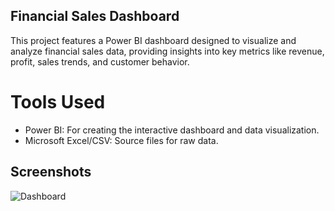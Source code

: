 
## Financial Sales Dashboard
This project features a Power BI dashboard designed to visualize and analyze financial sales data, providing insights into key metrics like revenue, profit, sales trends, and customer behavior.

# Tools Used

- Power BI: For creating the interactive dashboard and data visualization.
- Microsoft Excel/CSV: Source files for raw data.



## Screenshots

![Dashboard](C:\Users\SANU\OneDrive\Pictures\Screenshots)

